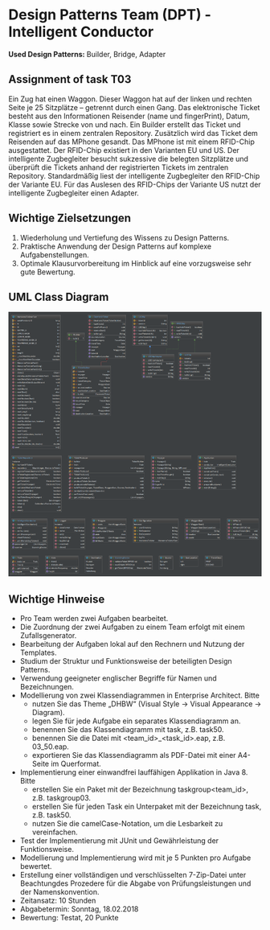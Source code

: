 # Design Patterns Team (DPT) - Intelligent Conductor

**Used Design Patterns:** Builder, Bridge, Adapter

## Assignment of task T03
Ein Zug hat einen Waggon. Dieser Waggon hat auf der linken und rechten Seite je 25 Sitzplätze –
getrennt durch einen Gang. Das elektronische Ticket besteht aus den Informationen Reisender
(name und fingerPrint), Datum, Klasse sowie Strecke von und nach. Ein Builder erstellt das Ticket
und registriert es in einem zentralen Repository. Zusätzlich wird das Ticket dem Reisenden auf das
MPhone gesandt. Das MPhone ist mit einem RFID-Chip ausgestattet. Der RFID-Chip existiert in den
Varianten EU und US. Der intelligente Zugbegleiter besucht sukzessive die belegten Sitzplätze und
überprüft die Tickets anhand der registrierten Tickets im zentralen Repository. Standardmäßig
liest der intelligente Zugbegleiter den RFID-Chip der Variante EU. Für das Auslesen des RFID-Chips
der Variante US nutzt der intelligente Zugbegleiter einen Adapter.

## Wichtige Zielsetzungen
1. Wiederholung und Vertiefung des Wissens zu Design Patterns.
2. Praktische Anwendung der Design Patterns auf komplexe Aufgabenstellungen.
3. Optimale Klausurvorbereitung im Hinblick auf eine vorzugsweise sehr gute Bewertung.

## UML Class Diagram
<img src="uml/intellij/Intelligent_Conductor_class_diagram.png" alt="Intelligent Conductor Class Diagram" />

## Wichtige Hinweise
* Pro Team werden zwei Aufgaben bearbeitet.
* Die Zuordnung der zwei Aufgaben zu einem Team erfolgt mit einem Zufallsgenerator.
* Bearbeitung der Aufgaben lokal auf den Rechnern und Nutzung der Templates.
* Studium der Struktur und Funktionsweise der beteiligten Design Patterns.
* Verwendung geeigneter englischer Begriffe für Namen und Bezeichnungen.
* Modellierung von zwei Klassendiagrammen in Enterprise Architect. Bitte
   * nutzen Sie das Theme „DHBW“ (Visual Style → Visual Appearance → Diagram).
   * legen Sie für jede Aufgabe ein separates Klassendiagramm an.
   * benennen Sie das Klassendiagramm mit task<id>, z.B. task50.
   * benennen Sie die Datei mit <team_id>_<task_id>.eap, z.B. 03_50.eap.
   * exportieren Sie das Klassendiagramm als PDF-Datei mit einer A4-Seite im Querformat.
* Implementierung einer einwandfrei lauffähigen Applikation in Java 8. Bitte
   * erstellen Sie ein Paket mit der Bezeichnung taskgroup<team_id>, z.B. taskgroup03.
   * erstellen Sie für jeden Task ein Unterpaket mit der Bezeichnung task<id>, z.B. task50.
   * nutzen Sie die camelCase-Notation, um die Lesbarkeit zu vereinfachen.
* Test der Implementierung mit JUnit und Gewährleistung der Funktionsweise.
* Modellierung und Implementierung wird mit je 5 Punkten pro Aufgabe bewertet.
* Erstellung einer vollständigen und verschlüsselten 7-Zip-Datei unter Beachtungdes Prozedere für die Abgabe von Prüfungsleistungen und der Namenskonvention.
* Zeitansatz: 10 Stunden
* Abgabetermin: Sonntag, 18.02.2018
* Bewertung: Testat, 20 Punkte
